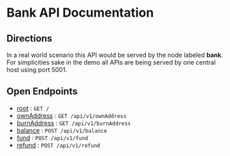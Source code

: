 # Bank API Documentation

## Directions

In a real world scenario this API would be served by the node labeled **bank**.
For simplicities sake in the demo all APIs are being served by one central host using port 5001.

## Open Endpoints

* [root](docs/root.md) : `GET /`
* [ownAddress](docs/address/ownAddress.md) : `GET /api/v1/ownAddress`
* [burnAddress](docs/address/burnAddress.md) : `GET /api/v1/burnAddress`
* [balance](docs/address/balance.md) : `POST /api/v1/balance`
* [fund](docs/address/fund.md) : `POST /api/v1/fund`
* [refund](docs/address/refund.md) : `POST /api/v1/refund`

